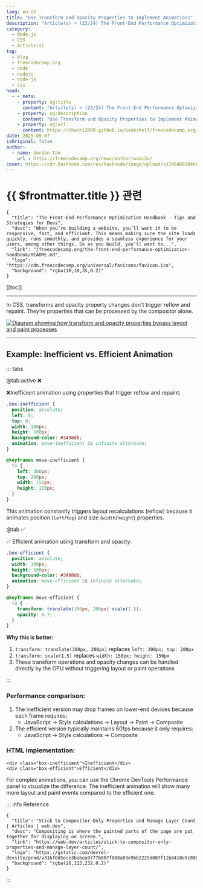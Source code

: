 ```yaml
---
lang: en-US
title: "Use Transform and Opacity Properties to Implement Animations"
description: "Article(s) > (23/24) The Front-End Performance Optimization Handbook - Tips and Strategies for Devs"
category:
  - Node.js
  - CSS
  - Article(s)
tag:
  - blog
  - freecodecamp.org
  - node
  - nodejs
  - node-js
  - css
head:
  - - meta:
    - property: og:title
      content: "Article(s) > (23/24) The Front-End Performance Optimization Handbook - Tips and Strategies for Devs"
    - property: og:description
      content: "Use Transform and Opacity Properties to Implement Animations"
    - property: og:url
      content: https://chanhi2000.github.io/bookshelf/freecodecamp.org/the-front-end-performance-optimization-handbook/use-transform-and-opacity-properties-to-implement-animations.html
date: 2025-05-07
isOriginal: false
author:
  - name: Gordan Tan
    url : https://freecodecamp.org/news/author/woai3c/
cover: https://cdn.hashnode.com/res/hashnode/image/upload/v1746468304666/ca24ac6b-1591-4abf-a544-739fbfaecf49.png
---
```


# {{ $frontmatter.title }} 관련

```component VPCard
{
  "title": "The Front-End Performance Optimization Handbook - Tips and Strategies for Devs",
  "desc": "When you’re building a website, you’ll want it to be responsive, fast, and efficient. This means making sure the site loads quickly, runs smoothly, and provides a seamless experience for your users, among other things. So as you build, you’ll want to...",
  "link": "/freecodecamp.org/the-front-end-performance-optimization-handbook/README.md",
  "logo": "https://cdn.freecodecamp.org/universal/favicons/favicon.ico",
  "background": "rgba(10,10,35,0.2)"
}
```

[[toc]]

---

<SiteInfo
  name="The Front-End Performance Optimization Handbook - Tips and Strategies for Devs"
  desc="When you’re building a website, you’ll want it to be responsive, fast, and efficient. This means making sure the site loads quickly, runs smoothly, and provides a seamless experience for your users, among other things. So as you build, you’ll want to..."
  url="https://freecodecamp.org/news/the-front-end-performance-optimization-handbook#heading-use-transform-and-opacity-properties-to-implement-animations"
  logo="https://cdn.freecodecamp.org/universal/favicons/favicon.ico"
  preview="https://cdn.hashnode.com/res/hashnode/image/upload/v1746468304666/ca24ac6b-1591-4abf-a544-739fbfaecf49.png"/>

In CSS, transforms and opacity property changes don't trigger reflow and repaint. They’re properties that can be processed by the compositor alone.

[![Diagram showing how transform and opacity properties bypass layout and paint processes](https://media2.dev.to/dynamic/image/width=800%2Cheight=%2Cfit=scale-down%2Cgravity=auto%2Cformat=auto/https%3A%2F%2Fdev-to-uploads.s3.amazonaws.com%2Fuploads%2Farticles%2F3ae64ihgp1781wrtfci8.png)](https://camo.githubusercontent.com/00e5e11d0b2837e91e8118284520b5969ae69670c8607d791e2053599fee0b4e/68747470733a2f2f696d672d626c6f672e6373646e696d672e636e2f696d675f636f6e766572742f66626436333931363533376336623531373733633266623134343263663130632e706e67)

---

## Example: Inefficient vs. Efficient Animation

::: tabs

@tab:active ❌

❌Inefficient animation using properties that trigger reflow and repaint:

```css
.box-inefficient {
  position: absolute;
  left: 0;
  top: 0;
  width: 100px;
  height: 100px;
  background-color: #3498db;
  animation: move-inefficient 2s infinite alternate;
}

@keyframes move-inefficient {
  to {
    left: 300px;
    top: 200px;
    width: 150px;
    height: 150px;
  }
}
```

This animation constantly triggers layout recalculations (reflow) because it animates position (`left`/`top`) and size (`width`/`height`) properties.

@tab ✅

✅ Efficient animation using transform and opacity:

```css
.box-efficient {
  position: absolute;
  width: 100px;
  height: 100px;
  background-color: #3498db;
  animation: move-efficient 2s infinite alternate;
}

@keyframes move-efficient {
  to {
    transform: translate(300px, 200px) scale(1.5);
    opacity: 0.7;
  }
}
```

**Why this is better:**

1. `transform: translate(300px, 200px)` replaces `left: 300px; top: 200px`
2. `transform: scale(1.5)` replaces `width: 150px; height: 150px`
3. These transform operations and opacity changes can be handled directly by the GPU without triggering layout or paint operations

:::

### Performance comparison:

1. The inefficient version may drop frames on lower-end devices because each frame requires:
    - JavaScript → Style calculations → Layout → Paint → Composite
2. The efficient version typically maintains 60fps because it only requires:
    - JavaScript → Style calculations → Composite

### HTML implementation:

```tsx
<div class="box-inefficient">Inefficient</div>
<div class="box-efficient">Efficient</div>
```

For complex animations, you can use the Chrome DevTools Performance panel to visualize the difference. The inefficient animation will show many more layout and paint events compared to the efficient one.

::: info Reference

```component VPCard
{
  "title": "Stick to Compositor-Only Properties and Manage Layer Count | Articles | web.dev",
  "desc": "Compositing is where the painted parts of the page are put together for displaying on screen.",
  "link": "https://web.dev/articles/stick-to-compositor-only-properties-and-manage-layer-count/",
  "logo": "https://gstatic.com/devrel-devsite/prod/v31bf0d5ece3babea9777b807f088a03e9bb2225d007f11b8410e9c896eb213a6/web/images/favicon.png",
  "background": "rgba(26,115,232,0.2)"
}
```

:::
